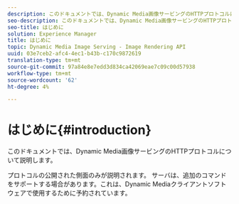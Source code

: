 ```yaml
---
description: このドキュメントでは、Dynamic Media画像サービングのHTTPプロトコルについて説明します。
seo-description: このドキュメントでは、Dynamic Media画像サービングのHTTPプロトコルについて説明します。
seo-title: はじめに
solution: Experience Manager
title: はじめに
topic: Dynamic Media Image Serving - Image Rendering API
uuid: 03e7ceb2-afc4-4ec1-b43b-c170c9872619
translation-type: tm+mt
source-git-commit: 97a84e8e7edd3d834ca42069eae7c09c00d57938
workflow-type: tm+mt
source-wordcount: '62'
ht-degree: 4%

---
```



# はじめに{#introduction}

このドキュメントでは、Dynamic Media画像サービングのHTTPプロトコルについて説明します。

プロトコルの公開された側面のみが説明されます。 サーバは、追加のコマンドをサポートする場合があります。これは、Dynamic Mediaクライアントソフトウェアで使用するために予約されています。
